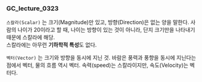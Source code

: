 ### GC_lecture_0323

`스칼라(Scalar)` 는 크기(Magnitude)만 있고, 방향(Direction)은 없는 양을 말한다. 사람의 나이가 20이라고 할 때, 나이는 방향이 있는 것이 아니라, 단지 크기만을 나타내기 때문에 스칼라에 해당. <br>
스칼라에는 아무런 **기하학적 특성**도 없다. 

`벡터(Vector)` 는 크기와 방향을 동시에 지닌 것. 바람은 풍력과 풍향을 동시에 지닌다는 점에서 벡터, 물의 흐름 역시 벡터. 속력(speed)는 스칼라이지만, 속도(Velocity)는 벡터다. 


